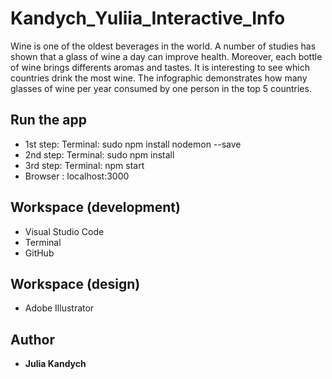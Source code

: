 # Kandych_Yuliia_Interactive_Info

Wine is one of the oldest beverages in the world. A number of studies has shown
that a glass of wine a day can improve health. Moreover, each bottle of wine brings
differents aromas and tastes. It is interesting to see which countries drink the
most wine. The infographic demonstrates how many glasses of wine per year
consumed by one person in the top 5 countries.



## Run the app  
 - 1st step: Terminal: sudo npm install nodemon --save
 - 2nd step: Terminal: sudo npm install
 - 3rd step: Terminal: npm start
 - Browser : localhost:3000


## Workspace (development)
* Visual Studio Code
* Terminal
* GitHub

## Workspace (design)
* Adobe Illustrator

## Author 
* **Julia Kandych**
